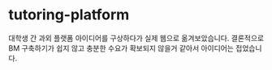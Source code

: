 # tutoring-platform
대학생 간 과외 플랫폼 아이디어를 구상하다가 실제 웹으로 옮겨보았습니다.
결론적으로 BM 구축하기가 쉽지 않고 충분한 수요가 확보되지 않을거 같아서 아이디어는 접었습니다.
